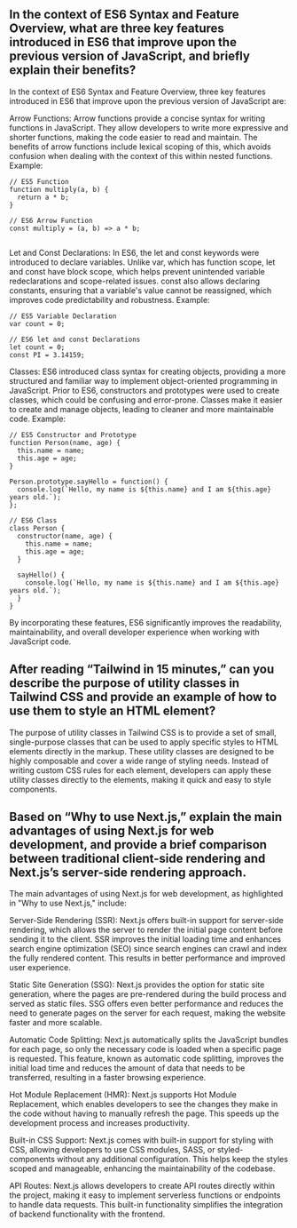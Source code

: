 ## In the context of ES6 Syntax and Feature Overview, what are three key features introduced in ES6 that improve upon the previous version of JavaScript, and briefly explain their benefits?

In the context of ES6 Syntax and Feature Overview, three key features introduced in ES6 that improve upon the previous version of JavaScript are:

Arrow Functions: Arrow functions provide a concise syntax for writing functions in JavaScript. They allow developers to write more expressive and shorter functions, making the code easier to read and maintain. The benefits of arrow functions include lexical scoping of this, which avoids confusion when dealing with the context of this within nested functions.
Example:
```
// ES5 Function
function multiply(a, b) {
  return a * b;
}

// ES6 Arrow Function
const multiply = (a, b) => a * b;


```
Let and Const Declarations: In ES6, the let and const keywords were introduced to declare variables. Unlike var, which has function scope, let and const have block scope, which helps prevent unintended variable redeclarations and scope-related issues. const also allows declaring constants, ensuring that a variable's value cannot be reassigned, which improves code predictability and robustness.
Example:
```
// ES5 Variable Declaration
var count = 0;

// ES6 let and const Declarations
let count = 0;
const PI = 3.14159;

```
Classes: ES6 introduced class syntax for creating objects, providing a more structured and familiar way to implement object-oriented programming in JavaScript. Prior to ES6, constructors and prototypes were used to create classes, which could be confusing and error-prone. Classes make it easier to create and manage objects, leading to cleaner and more maintainable code.
Example:
```
// ES5 Constructor and Prototype
function Person(name, age) {
  this.name = name;
  this.age = age;
}

Person.prototype.sayHello = function() {
  console.log(`Hello, my name is ${this.name} and I am ${this.age} years old.`);
};

// ES6 Class
class Person {
  constructor(name, age) {
    this.name = name;
    this.age = age;
  }

  sayHello() {
    console.log(`Hello, my name is ${this.name} and I am ${this.age} years old.`);
  }
}

```
By incorporating these features, ES6 significantly improves the readability, maintainability, and overall developer experience when working with JavaScript code.

## After reading “Tailwind in 15 minutes,” can you describe the purpose of utility classes in Tailwind CSS and provide an example of how to use them to style an HTML element?

The purpose of utility classes in Tailwind CSS is to provide a set of small, single-purpose classes that can be used to apply specific styles to HTML elements directly in the markup. These utility classes are designed to be highly composable and cover a wide range of styling needs. Instead of writing custom CSS rules for each element, developers can apply these utility classes directly to the elements, making it quick and easy to style components.

## Based on “Why to use Next.js,” explain the main advantages of using Next.js for web development, and provide a brief comparison between traditional client-side rendering and Next.js’s server-side rendering approach.

The main advantages of using Next.js for web development, as highlighted in "Why to use Next.js," include:

Server-Side Rendering (SSR): Next.js offers built-in support for server-side rendering, which allows the server to render the initial page content before sending it to the client. SSR improves the initial loading time and enhances search engine optimization (SEO) since search engines can crawl and index the fully rendered content. This results in better performance and improved user experience.

Static Site Generation (SSG): Next.js provides the option for static site generation, where the pages are pre-rendered during the build process and served as static files. SSG offers even better performance and reduces the need to generate pages on the server for each request, making the website faster and more scalable.

Automatic Code Splitting: Next.js automatically splits the JavaScript bundles for each page, so only the necessary code is loaded when a specific page is requested. This feature, known as automatic code splitting, improves the initial load time and reduces the amount of data that needs to be transferred, resulting in a faster browsing experience.

Hot Module Replacement (HMR): Next.js supports Hot Module Replacement, which enables developers to see the changes they make in the code without having to manually refresh the page. This speeds up the development process and increases productivity.

Built-in CSS Support: Next.js comes with built-in support for styling with CSS, allowing developers to use CSS modules, SASS, or styled-components without any additional configuration. This helps keep the styles scoped and manageable, enhancing the maintainability of the codebase.

API Routes: Next.js allows developers to create API routes directly within the project, making it easy to implement serverless functions or endpoints to handle data requests. This built-in functionality simplifies the integration of backend functionality with the frontend.